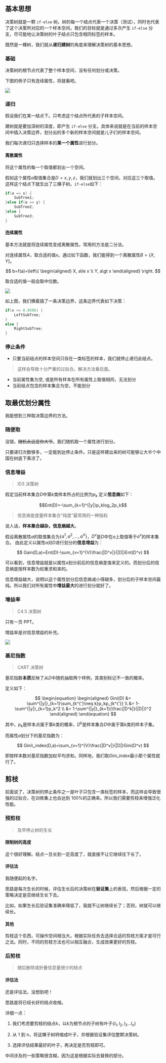 ## 基本思想

决策树就是一颗 `if-else` 树。树的每一个结点代表一个决策（测试），同时也代表了这个决策所对应的一个样本空间。我们的目标就是通过多次产生 `if-else` 分支，尽可能地让决策树的叶子结点只包含相同标签的样本。

既然是一棵树，我们就从**递归建树**的角度来理解决策树的基本思想。

### 基础

决策树的根节点代表了整个样本空间，没有任何划分或决策。

下图的例子只有连续属性，将就看吧。

![](https://runzblog.oss-cn-hangzhou.aliyuncs.com/postimg/202409301003448.png)

### 递归

假设我们在某一结点下。只考虑这个结点所代表的子样本空间。

建树就是要加深树的深度，即产生 `if-else` 分支。具体来说就是在当前的样本空间中插入决策边界，划分出的多个新的样本空间就是儿子们的样本空间。

我们每次递归只选择样本的**某一个属性**进行划分。

#### 离散属性

将这个属性的每一个取值都划出一个空间。

假如这个属性$a$取值集合是$D={x, y, z}$，我们就划出三个空间，对应这三个取值。这样这个结点下就生出了三棵子树。`if-else`如下：

```c
if(a == x) {
	SubTree1;
}else if(a == y) {
	SubTree2;
}else {
	SubTree3;
}
```

#### 连续属性

基本方法就是将连续属性变成离散属性。常用的方法是二分法。

对连续属性$A$，取合适的值$x$。通过如下函数，我们能得到一个离散属性$B=\{X, Y\}$。

$$
b=f(a)=\left\{
  \begin{aligned}
  X, a\le x \\
  Y, a\gt x
  \end{aligned}
  \right.
$$

取合适的值一般会取中位数。

![](https://runzblog.oss-cn-hangzhou.aliyuncs.com/postimg/202409301008219.png)

如上图，我们横着插了一条决策边界，这条边界代表如下决策：

```c
if(x <= 0.0596) {
	LeftSubTree;
}
else {
	RightSubTree;
}
```

### 停止条件

- 只要当前结点的样本空间只存在一类标签的样本，我们就停止递归此结点。

> 这样会导致十分严重的过拟合。解决方法看后面。

- 当前属性集为空, 或是所有样本在所有属性上取值相同，无法划分
- 当前结点包含的样本集合为空，不能划分

## 取最优划分属性

我能想到三种取决策边界的方法。

### 随便取

没错，~~随机永远是你大爷~~。我们随机取一个属性进行划分。

只要递归次数够多，一定能到达停止条件。只是这样建出来的树可能够让大半个中国在树底下乘凉了。

### 信息增益

> ID3 决策树

假定当前样本集合$D$中第$k$类样本所占的比例为$p_k$
定义**信息熵**如下：

$$Ent(D)=-\sum_{k=1}^{|y|}p_klog_2p_k$$

> 信息熵是度量样本集合“纯度”最常用的一种指标

说人话，**样本集合越杂，信息熵越大**。

假设离散属性$a$的取值集合为$\{a^1,a^2,...,a^V\}$，$D^v$是$D$中在$a$上取值等于$a^v$的样本集合。
由此定义以属性$a$对$D$进行划分的**信息增益**为：

$$
	Gain(D,a)=Ent(D)-\sum_{v=1}^{V}\frac{|D^v|}{|D|}Ent(D^v)
$$

可以看到，信息增益就是以属性$a$划分前后的信息熵差值来定义的。而划分后的信息熵是按样本数为权重求和来的。

信息增益越大，说明以这个属性划分后信息熵减小得越多，划分后的子样本空间最纯。所以我们对所有属性中**增益最大**的进行划分就好了。

### 增益率

> C4.5 决策树

只有一页 PPT。

增益率是对信息增益的补充。

![](https://runzblog.oss-cn-hangzhou.aliyuncs.com/postimg/202409301449718.png)

### 基尼指数

> CART 决策树

基尼指数**本质**反映了从$D$中随机抽取两个样例，其类别标记不一致的概率。

定义如下：

$$
\begin{equation}
	\begin{aligned}
		Gini(D) &= \sum^{|y|}_{k=1}\sum_{k^{'}\neq k}p_kp_{k^{'}} \\
				&= 1-\sum^{|y|}_{k=1}p_k^2 \\
				&= 1-\sum^{|y|}_{k=1}(\frac{|D^k|}{|D|})^2
	\end{aligned}
  \end{equation}
$$

其中，$p_k$是样本点属于第$k$类的概率，$D^k$是样本集合$D$中属于第$k$类的样本子集。

而属性$a$划分下的基尼指数为：

$$
	Gini\_index(D,a)=\sum_{v=1}^{V}\frac{|D^v|}{|D|}Gini(D^v)
$$

即按样本数对基尼指数加权平均求和。同样地，我们取$Gini\_index$最小那个属性就行了。

## 剪枝

前面说了，决策树的停止条件之一是叶子只包含一类标签的样本，而这样会导致很强的过拟合，在训练集上也会达到 100%的正确率。所以我们需要剪枝来增强泛化性能。

### 预剪枝

> 及早停止树的生长

#### 限制树的高度

这个很好理解。结点一旦长到一定高度了，就直接不让它继续往下长了。

#### 评估法

我随便起的名字。

思路是每次生长的时候，评估生长后的决策树在**验证集**上的表现。然后根据一定的策略决定是否继续生长下去。

比如，如果生长后验证集准确率降低了，我就不让树继续长了；否则，树就可以继续长。

#### 其他

剪枝这个东西，可操作空间相当大。根据实际任务去选择合适的剪枝方案才是可行之法。同时，不同的剪枝方法也可以相互融合，生成效果更好的剪枝。

### 后剪枝

> 随后删除或折叠信息量很少的结点

#### 评估法

还是评估法，没想到吧！

思路是将已经长好的结点收缩。

详细一点：

1. 我们考虑要剪枝的结点$k$，以$k$为根节点的子树有叶子$\{l_1, l_2, l_3...l_n\}$

2. 从 1 到 n，将这棵子树坍缩成叶子，并根据验证集评估整颗决策树。

3. 选择评估结果最好的叶子，再决定是否剪枝即可。

中间涉及的一些策略很含糊，因为这是根据实际去替换的部分。
